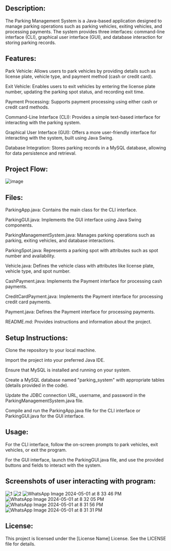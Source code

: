 ## Description: ##
The Parking Management System is a Java-based application designed to manage parking operations such as parking vehicles, exiting vehicles, and processing payments. The system provides three interfaces: command-line interface (CLI), graphical user interface (GUI), and database interaction for storing parking records.

## Features: ##

Park Vehicle: Allows users to park vehicles by providing details such as license plate, vehicle type, and payment method (cash or credit card).

Exit Vehicle: Enables users to exit vehicles by entering the license plate number, updating the parking spot status, and recording exit time.

Payment Processing: Supports payment processing using either cash or credit card methods.

Command-Line Interface (CLI): Provides a simple text-based interface for interacting with the parking system.

Graphical User Interface (GUI): Offers a more user-friendly interface for interacting with the system, built using Java Swing.

Database Integration: Stores parking records in a MySQL database, allowing for data persistence and retrieval.

## Project Flow:
![image](https://github.com/sunainha-vijay/Vehicle-Parking-Management-System/assets/113001688/39df258a-dd3e-41dc-a81d-de96ed1551e9)


## Files: ##

ParkingApp.java: Contains the main class for the CLI interface.

ParkingGUI.java: Implements the GUI interface using Java Swing components.

ParkingManagementSystem.java: Manages parking operations such as parking, exiting vehicles, and database interactions.

ParkingSpot.java: Represents a parking spot with attributes such as spot number and availability.

Vehicle.java: Defines the vehicle class with attributes like license plate, vehicle type, and spot number.

CashPayment.java: Implements the Payment interface for processing cash payments.

CreditCardPayment.java: Implements the Payment interface for processing credit card payments.

Payment.java: Defines the Payment interface for processing payments.

README.md: Provides instructions and information about the project.

## Setup Instructions: ##

Clone the repository to your local machine.

Import the project into your preferred Java IDE.

Ensure that MySQL is installed and running on your system.

Create a MySQL database named "parking_system" with appropriate tables (details provided in the code).

Update the JDBC connection URL, username, and password in the ParkingManagementSystem.java file.

Compile and run the ParkingApp.java file for the CLI interface or ParkingGUI.java for the GUI interface.

## Usage: ##

For the CLI interface, follow the on-screen prompts to park vehicles, exit vehicles, or exit the program.

For the GUI interface, launch the ParkingGUI.java file, and use the provided buttons and fields to interact with the system.

## Screenshots of user interacting with program:

![1](https://github.com/Anie0205/Parking-Management-System/assets/113001688/14ee0186-dbde-48ff-9f39-7e57c96df962)
![2](https://github.com/Anie0205/Parking-Management-System/assets/113001688/a8309e7f-fd2f-40d6-9bc5-404ffbbf4cb6)
![WhatsApp Image 2024-05-01 at 8 33 46 PM](https://github.com/Anie0205/Parking-Management-System/assets/113001688/3d71777c-0b61-472b-b4e2-a2461867fc79)
![WhatsApp Image 2024-05-01 at 8 32 05 PM](https://github.com/Anie0205/Parking-Management-System/assets/113001688/f5b1dc6a-3c04-40c5-ae3b-825bcf9c028b)
![WhatsApp Image 2024-05-01 at 8 31 56 PM](https://github.com/Anie0205/Parking-Management-System/assets/113001688/130a1280-2ad4-44b5-9203-48db99f7f9fc)
![WhatsApp Image 2024-05-01 at 8 31 31 PM](https://github.com/Anie0205/Parking-Management-System/assets/113001688/b11043f2-c697-416f-933e-6f6ebbf5bfa6)


## License:
This project is licensed under the [License Name] License. See the LICENSE file for details.
